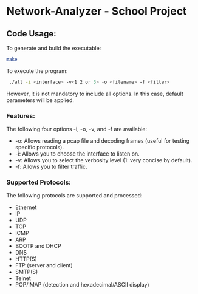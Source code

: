 # Network-Analyzer - School Project

## Code Usage:
To generate and build the executable:
```bash
make
```

To execute the program:
```bash
 ./all -i <interface> -v<1 2 or 3> -o <filename> -f <filter> 
```
However, it is not mandatory to include all options. In this case, default parameters will be applied.

### Features:
The following four options -i, -o, -v, and -f are available:

- -o: Allows reading a pcap file and decoding frames (useful for testing specific protocols).
- -i: Allows you to choose the interface to listen on.
- -v: Allows you to select the verbosity level (1: very concise by default).
- -f: Allows you to filter traffic.
  
### Supported Protocols:
The following protocols are supported and processed:

- Ethernet
- IP
- UDP
- TCP
- ICMP
- ARP
- BOOTP and DHCP
- DNS
- HTTP(S)
- FTP (server and client)
- SMTP(S)
- Telnet
- POP/IMAP (detection and hexadecimal/ASCII display)

